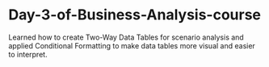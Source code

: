 # Day-3-of-Business-Analysis-course
Learned how to create Two-Way Data Tables for scenario analysis and applied Conditional Formatting to make data tables more visual and easier to interpret.
